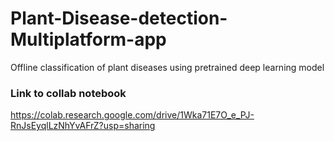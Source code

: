 # Plant-Disease-detection-Multiplatform-app
Offline classification of plant diseases using pretrained deep learning model

### Link to collab notebook
https://colab.research.google.com/drive/1Wka71E7O_e_PJ-RnJsEyqlLzNhYvAFrZ?usp=sharing
